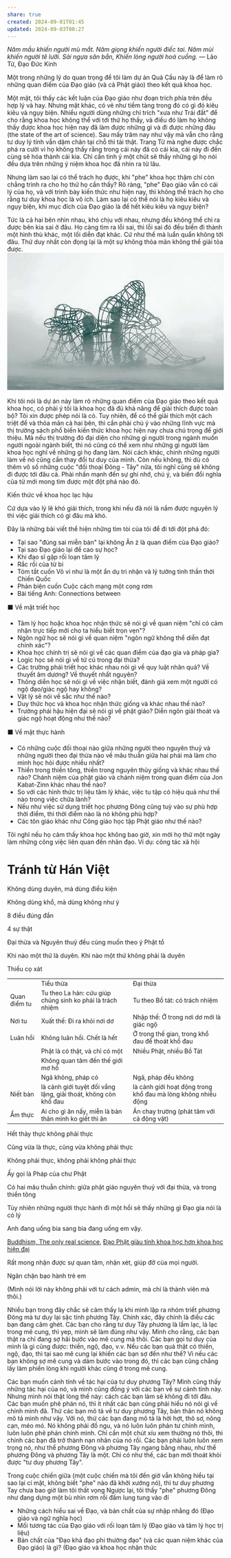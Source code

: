 ```yaml
---
share: true
created: 2024-09-01T01:45
updated: 2024-09-03T00:27
---
```

*Năm mầu khiến người mù mắt.*
*Năm giọng khiến người điếc tai.*
*Năm mùi khiến người tê lưỡi.*
*Sải ngựa săn bắn,*
*Khiến lòng người hoá cuồng.*
— Lão Tử, Đạo Đức Kinh

Một trong những lý do quan trọng để tôi làm dự án Quả Cầu này là để làm rõ những quan điểm của Đạo giáo (và cả Phật giáo) theo kết quả khoa học.

Một mặt, tôi thấy các kết luận của Đạo giáo như đoạn trích phía trên đều hợp lý và hay. Nhưng mặt khác, có vẻ như tiềm tàng trong đó có gì đó kiêu kiêu và ngụy biện. Nhiều người dùng những chỉ trích "xưa như Trái đất" để cho rằng khoa học không thể với tới thứ họ thấy, và điều đó làm họ không thấy được khoa học hiện nay đã làm được những gì và đi được những đâu (the state of the art of science). Sau mấy trăm nay như vậy mà vẫn cho rằng tư duy lý tính vẫn dậm chân tại chỗ thì tài thật. Trang Tử mà nghe được chắc phá ra cười vì họ không thấy rằng trong cái này đã có cái kia, cái này đi đến cùng sẽ hóa thành cái kia. Chỉ cần tinh ý một chút sẽ thấy những gì họ nói đều dựa trên những ý niệm khoa học đã nhìn ra từ lâu.

Nhưng làm sao lại có thể trách họ được, khi "phe" khoa học thậm chí còn chẳng trình ra cho họ thứ họ cần thấy? Rõ ràng, "phe" Đạo giáo vẫn có cái lý của họ, và với trình bày kiến thức như hiện nay, thì không thể trách họ cho rằng tư duy khoa học là vô ích. Làm sao lại có thể nói là họ kiêu kiêu và ngụy biện, khi mục đích của Đạo giáo là để hết kiêu kiêu và ngụy biện?

Tức là cả hai bên nhìn nhau, khó chịu với nhau, nhưng đều không thể chỉ ra được bên kia sai ở đâu. Họ càng tìm ra lỗi sai, thì lỗi sai đó đều biến đi thành một hình thù khác, một lối diễn đạt khác. Cứ như thế mà luẩn quẩn không tới đâu. Thứ duy nhất còn đọng lại là một sự không thỏa mãn không thể giải tỏa được.
![inner-child.jpg](../assets/attachments/inner-child.jpg)

Khi tôi nói là dự án này làm rõ những quan điểm của Đạo giáo theo kết quả khoa học, có phải ý tôi là khoa học đã đủ khả năng để giải thích được toàn bộ? Tôi xin được phép nói là có. Tuy nhiên, để có thể giải thích một cách triệt để và thỏa mãn cả hai bên, thì cần phải chú ý vào những lĩnh vực mà thị trường sách phổ biến kiến thức khoa học hiện nay chưa chú trọng để giới thiệu. Mà nếu thị trường đó đại diện cho những gì người trong ngành muốn người ngoài ngành biết, thì nó cũng có thể xem như những gì người làm khoa học nghĩ về những gì họ đang làm. Nói cách khác, chính những người làm về nó cũng cần thay đổi tư duy của mình. Còn nếu không, thì dù có thêm vô số những cuộc "đối thoại Đông - Tây" nữa, tôi nghĩ cũng sẽ không đi được tới đâu cả. Phải nhấn mạnh đến sự ghi nhớ, chú ý, và biến đổi nghĩa của từ mới mong tìm được một đột phá nào đó.

Kiến thức về khoa học lạc hậu

Cứ dựa vào lý lẽ khó giải thích, trong khi nếu đã nói là nắm được nguyên lý thì việc giải thích có gì đâu mà khó.

Đây là những bài viết thể hiện những tìm tòi của tôi để đi tới đột phá đó:

- Tại sao "đúng sai miễn bàn" lại không Ăn ż là quan điểm của Đạo giáo?
- Tại sao Đạo giáo lại đề cao sự học?
- Khi đạo sĩ gặp rối loạn tâm lý
- Rắc rối của từ bi
- Tóm tắt cuốn Vô vi như là một ẩn dụ tri nhận và lý tưởng tinh thần thời Chiến Quốc
- Phản biện cuốn Cuộc cách mạng một cọng rơm
- Bài tiếng Anh: Connections between

⬛ Về mặt triết học

- Tâm lý học hoặc khoa học nhận thức sẽ nói gì về quan niệm "chỉ có cảm nhận trực tiếp mới cho ta hiểu biết trọn vẹn"?
- Ngôn ngữ học sẽ nói gì về quan niệm "ngôn ngữ không thể diễn đạt chính xác"?
- Khoa học chính trị sẽ nói gì về các quan điểm của đạo gia và pháp gia?
- Logic học sẽ nói gì về tứ cú trong đại thừa?
- Các trường phái triết học khác nhau nói gì về quy luật nhân quả? Về thuyết âm dương? Về thuyết nhất nguyên?
- Thông diễn học sẽ nói gì về việc nhận biết, đánh giá xem một người có ngộ đạo/giác ngộ hay không?
- Vật lý sẽ nói về sắc như thế nào?
- Duy thức học và khoa học nhận thức giống và khác nhau thế nào?
- Trường phái hậu hiện đại sẽ nói gì về phật giáo? Diễn ngôn giải thoát và giác ngộ hoạt động như thế nào?

⬛ Về mặt thực hành

- Có những cuộc đối thoại nào giữa những người theo nguyên thuỷ và những người theo đại thừa nào về mâu thuẫn giữa hai phái mà làm cho mình học hỏi được nhiều nhất?
- Thiền trong thiền tông, thiền trong nguyên thủy giống và khác nhau thế nào? Chánh niệm của phật giáo và chánh niệm trong quan điểm của Jon Kabat-Zinn khác nhau thế nào?
- So với các hình thức trị liệu tâm lý khác, việc tu tập có hiệu quả như thế nào trong việc chữa lành?
- Nếu như việc sử dụng triết học phương Đông cũng tuỳ vào sự phù hợp thời điểm, thì thời điểm nào là nó không phù hợp?
- Các tôn giáo khác như Công giáo học tập Phật giáo như thế nào?

Tôi nghĩ nếu họ cảm thấy khoa học không bao giờ, xin mời họ thử một ngày làm những công việc liên quan đến nhân đạo. Ví dụ: công tác xã hội

# Tránh từ Hán Việt

Không dùng duyên, mà dùng điều kiện

Không dùng khổ, mà dùng không như ý

8 điều đúng đắn

4 sự thật

Đại thừa và Nguyên thuỷ đều cùng muốn theo ý Phật tổ

Khi nào một thứ là duyên. Khi nào một thứ không phải là duyên

Thiếu cọ xát

|   |   |   |
|---|---|---|
||Tiểu thừa|Đại thừa|
|Quan điểm tu|Tu theo La hán: cứu giúp chúng sinh ko phải là trách nhiệm|Tu theo Bồ tát: có trách nhiệm|
|Nơi tu|Xuất thế: Đi ra khỏi nơi dơ|Nhập thế: Ở trong nơi dơ mới là giác ngộ|
|Luân hồi|Không luân hồi. Chết là hết|Ở trong thế gian, trong khổ đau để thoát khổ đau|
||Phật là có thật, và chỉ có một|Nhiều Phật, nhiều Bồ Tát|
||Không quan tâm đến thế giới mơ hồ||
||Ngã không, pháp có|Ngã, pháp đều không|
|Niết bàn|là cảnh giới tuyệt đối vắng lặng, giải thoát, không còn khổ đau|là cảnh giới hoạt động trong khổ đau mà lòng không nhiễu động|
|Ẩm thực|Ai cho gì ăn nấy, miễn là bản thân mình ko giết thì ăn|Ăn chay trường (phát tâm với cả động vật)|

Hết thảy thực không phải thực

Cũng vừa là thực, cũng vừa không phải thực

Không phải thực, không phải không phải thực

Ấy gọi là Pháp của chư Phật

Có hai mâu thuẫn chính: giữa phật giáo nguyên thuỷ với đại thừa, và trong thiền tông

Tùy nhiên những người thực hành đi một hồi sẽ thấy những gì Đạo gia nói là có lý

Anh đang uống bia sang bia đang uống em vậy.

[Buddhism, The only real science](https://www.budsas.org/ebud/ebdha264.htm), [Đạo Phật giàu tính khoa học hơn khoa học hiện đại](https://www.facebook.com/notes/m%E1%BB%97i-tu%E1%BA%A7n-1-c%C3%B4ng-vi%E1%BB%87c/%C4%91%E1%BA%A1o-ph%E1%BA%ADt-gi%C3%A0u-t%C3%ADnh-khoa-h%E1%BB%8Dc-h%C6%A1n-khoa-h%E1%BB%8Dc-hi%E1%BB%87n-%C4%91%E1%BA%A1i/703813189791426)

Rất mong nhận được sự quan tâm, nhận xét, giúp đỡ của mọi người.

Ngăn chặn bạo hành trẻ em

(Mình nói lời này không phải với tư cách admin, mà chỉ là thành viên mà thôi.)

Nhiều bạn trong đây chắc sẽ cảm thấy lạ khi mình lập ra nhóm triết phương Đông mà tư duy lại sặc tính phương Tây. Chính xác, đây chính là điều các bạn đang căm ghét. Các bạn cho rằng tư duy Tây phương là lầm lạc, là lạc trong mê cung, thì yep, mình sẽ làm đúng như vậy. Mình cho rằng, các bạn thật ra chỉ đang sợ hãi bước vào mê cung mà thôi. Các bạn gọi tư duy của mình là gì cũng được: thiền, ngộ, đạo, v.v. Nếu các bạn quả thật có thiền, ngộ, đạo, thì tại sao mê cung lại khiến các bạn sợ đến như thế? Vì nếu các bạn không sợ mê cung và dám bước vào trong đó, thì các bạn cũng chẳng lấy làm phiền lòng khi người khác cũng ở trong mê cung.

Các bạn muốn cảnh tỉnh về tác hại của tư duy phương Tây? Mình cũng thấy những tác hại của nó, và mình cũng đồng ý với các bạn về sự cảnh tỉnh này. Nhưng mình nói thật lòng thế này: cách các bạn làm sẽ không đi tới đâu. Các bạn muốn phê phán nó, thì ít nhất các bạn cũng phải hiểu nó nói gì về chính mình đã. Thứ các bạn mô tả về tư duy phương Tây, bản thân nó không mô tả mình như vậy. Với nó, thứ các bạn đang mô tả là hời hợt, thô sơ, nông cạn, méo mó. Nó không phải đồ ngu, và nó luôn luôn phản tư chính mình, luôn luôn phê phán chính mình. Chỉ cần một chút xíu xem thường nó thôi, thì chính các bạn đã trở thành nạn nhân của nó rồi. Các bạn phải luôn luôn xem trọng nó, như thể phương Đông và phương Tây ngang bằng nhau, như thể phương Đông và phương Tây là một. Chỉ có như thế, các bạn mới thoát khỏi được "tư duy phương Tây".

Trong cuộc chiến giữa (một cuộc chiến mà tôi đến giờ vẫn không hiểu tại sao lại cí mặt, không biết "phe" nào đã khởi xướng nó), thì tư duy phương Tay chưa bao giờ làm tôi thất vọng Ngược lại, tôi thấy "phe" phương Đông như đang dựng một bù nhìn rơm rồi đấm lung tung vào đí

- Những cách hiểu sai về Đạo, và bản chất của sự nhập nhằng đó (Đạo giáo và ngữ nghĩa học)
- Mối tương tác của Đạo giáo với rối loạn tâm lý (Đạo giáo và tâm lý học trị liệu)
- Bản chất của "Đạo khả đạo phi thường đạo" (và các quan niệm khác của Đạo giáo) là gì? (Đạo giáo và khoa học nhận thức